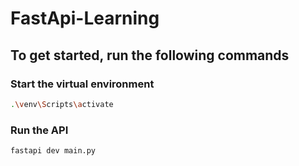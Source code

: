 # FastApi-Learning

## To get started, run the following commands 

### Start the virtual environment 
```sh
.\venv\Scripts\activate
```

### Run the API 
```sh
fastapi dev main.py
```